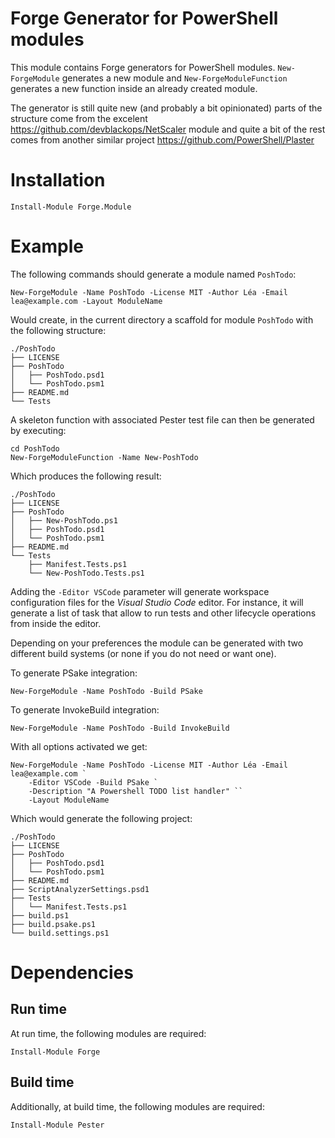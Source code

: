 # Forge Generator for PowerShell modules

This module contains Forge generators for PowerShell modules.
`New-ForgeModule` generates a new module and `New-ForgeModuleFunction` generates a new
function inside an already created module.

The generator is still quite new (and probably a bit opinionated) parts of the structure
come from the excelent https://github.com/devblackops/NetScaler module and quite a bit of 
the rest comes from another similar project https://github.com/PowerShell/Plaster

# Installation

    Install-Module Forge.Module

# Example

The following commands should generate a module named `PoshTodo`:

    New-ForgeModule -Name PoshTodo -License MIT -Author Léa -Email lea@example.com -Layout ModuleName

Would create, in the current directory a scaffold for module `PoshTodo` with the following
structure:

    ./PoshTodo
    ├── LICENSE
    ├── PoshTodo
    │   ├── PoshTodo.psd1
    │   └── PoshTodo.psm1
    ├── README.md
    └── Tests

A skeleton function with associated Pester test file can then be generated by executing:

    cd PoshTodo
    New-ForgeModuleFunction -Name New-PoshTodo

Which produces the following result:

    ./PoshTodo
    ├── LICENSE
    ├── PoshTodo
    │   ├── New-PoshTodo.ps1
    │   ├── PoshTodo.psd1
    │   └── PoshTodo.psm1
    ├── README.md
    └── Tests
        ├── Manifest.Tests.ps1
        └── New-PoshTodo.Tests.ps1

Adding the `-Editor VSCode` parameter will generate workspace configuration files for the
_Visual Studio Code_ editor. For instance, it will generate a list of task that allow to 
run tests and other lifecycle operations from inside the editor.

Depending on your preferences the module can be generated with two different build systems
(or none if you do not need or want one).

To generate PSake integration:

    New-ForgeModule -Name PoshTodo -Build PSake 

To generate InvokeBuild integration:

    New-ForgeModule -Name PoshTodo -Build InvokeBuild

With all options activated we get:

    New-ForgeModule -Name PoshTodo -License MIT -Author Léa -Email lea@example.com `
        -Editor VSCode -Build PSake `
        -Description "A Powershell TODO list handler" ``
        -Layout ModuleName

Which would generate the following project:

    ./PoshTodo
    ├── LICENSE
    ├── PoshTodo
    │   ├── PoshTodo.psd1
    │   └── PoshTodo.psm1
    ├── README.md
    ├── ScriptAnalyzerSettings.psd1
    ├── Tests
    │   └── Manifest.Tests.ps1
    ├── build.ps1
    ├── build.psake.ps1
    └── build.settings.ps1    

# Dependencies

## Run time

At run time, the following modules are required:

    Install-Module Forge

## Build time

Additionally, at build time, the following modules are required:

    Install-Module Pester